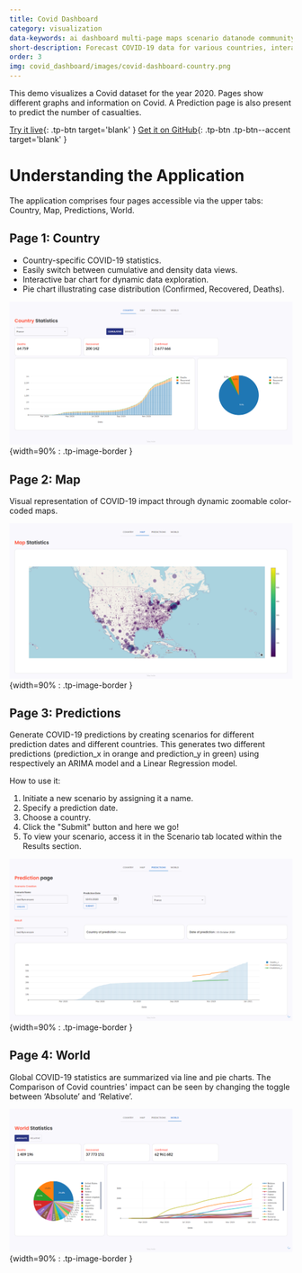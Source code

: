 ```yaml
---
title: Covid Dashboard
category: visualization
data-keywords: ai dashboard multi-page maps scenario datanode community
short-description: Forecast COVID-19 data for various countries, interact with maps, and gain insights into the pandemic impact.
order: 3
img: covid_dashboard/images/covid-dashboard-country.png
---
```

This demo visualizes a Covid dataset for the year 2020.
Pages show different graphs and information on Covid.
A Prediction page is also present to predict the number of casualties.


[Try it live](https://covid-dashboard.taipy.cloud/Country){: .tp-btn target='blank' }
[Get it on GitHub](https://github.com/Avaiga/demo-covid-dashboard){: .tp-btn .tp-btn--accent target='blank' }

# Understanding the Application
The application comprises four pages accessible via the upper tabs: Country, Map, Predictions, World.

## Page 1: Country
- Country-specific COVID-19 statistics.
- Easily switch between cumulative and density data views.
- Interactive bar chart for dynamic data exploration.
- Pie chart illustrating case distribution (Confirmed, Recovered, Deaths).


![Country](images/covid-dashboard-country.png){width=90% : .tp-image-border }

## Page 2: Map
Visual representation of COVID-19 impact through dynamic zoomable color-coded maps.

![Map](images/covid-dashboard-map.png){width=90% : .tp-image-border }


## Page 3: Predictions
Generate COVID-19 predictions by creating scenarios for different
prediction dates and different countries. This generates two different
predictions (prediction_x in orange and prediction_y in green) using respectively
an ARIMA model and a Linear Regression model.

How to use it:

1. Initiate a new scenario by assigning it a name.
2. Specify a prediction date.
3. Choose a country.
4. Click the "Submit" button and here we go!
5. To view your scenario, access it in the Scenario tab located within the Results section.


![Country](images/covid-dashboard-prediction.png){width=90% : .tp-image-border }


## Page 4: World
Global COVID-19 statistics are summarized via line and pie charts.
The Comparison of Covid countries' impact can be seen by changing the toggle between ‘Absolute’ and ‘Relative’.


![World](images/covid-dashboard-world.png){width=90% : .tp-image-border }
